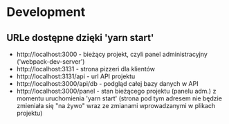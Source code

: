 # Development

## URLe dostępne dzięki 'yarn start'

  - http://localhost:3000 - bieżący projekt, czyli panel administracyjny ('webpack-dev-server')
  - http://localhost:3131 - strona pizzeri dla klientów
  - http://localhost:3131/api - url API projektu
  - http://localhost:3000/api/db - podgląd całej bazy danych w API
  - http://localhost:3000/panel - stan bieżącego projektu (panelu adm.) z momentu uruchomienia 'yarn start' (strona pod tym adresem nie będzie zmieniała się "na żywo" wraz ze zmianami wprowadzanymi w plikach projektu)